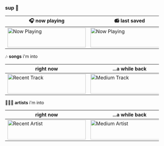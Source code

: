 ### sup 🤠

<center>
    <table>
    <thead>
      <tr>
        <th>🎧 now playing</th>
        <th>📻 last saved</th>
      </tr>
    </thead>
    <tbody>
      <tr>
        <td><img src="https://now-playing.sriramb2000.vercel.app/now-playing" width="256" height="64" alt="Now Playing"></td>
        <td><img src="https://now-playing.sriramb2000.vercel.app/last-saved" width="256" height="64" alt="Now Playing"></td>
      </tr>
    </tbody>
    </table>
</center>

🎶 **songs** i'm into

<table>
<thead>
  <tr>
    <th class="tg-73oq">right now</th>
    <th>...a while back</th>
    <th>always</th>
  </tr>
</thead>
<tbody>
  <tr>
    <td><img src="https://now-playing.sriramb2000.vercel.app/top-track?timeRange=short_term" width="256" height="64" alt="Recent Track"></td>
    <td><img src="https://now-playing.sriramb2000.vercel.app/top-track?timeRange=medium_term" width="256" height="64" alt="Medium Track"></td>
    <td><img src="https://now-playing.sriramb2000.vercel.app/top-track?timeRange=long_term" width="256" height="64" alt="All-time Track"></td>
  </tr>
</tbody>
</table>

👩🏽‍🎨 **artists** i'm into

<table>
<thead>
  <tr>
    <th>right now</th>
    <th>...a while back</th>
    <th>always</th>
  </tr>
</thead>
<tbody>
  <tr>
    <td><img src="https://now-playing.sriramb2000.vercel.app/top-artist?timeRange=short_term" width="256" height="64" alt="Recent Artist"></td>
    <td><img src="https://now-playing.sriramb2000.vercel.app/top-artist?timeRange=medium_term" width="256" height="64" alt="Medium Artist"></td>
    <td><img src="https://now-playing.sriramb2000.vercel.app/top-artist?timeRange=long_term" width="256" height="64" alt="All-time Artist"></td>
  </tr>
</tbody>
</table>

<!--
**sriramb2000/sriramb2000** is a ✨ _special_ ✨ repository because its `README.md` (this file) appears on your GitHub profile.

Here are some ideas to get you started:

- 🔭 I’m currently working on ...
- 🌱 I’m currently learning ...
- 👯 I’m looking to collaborate on ...
- 🤔 I’m looking for help with ...
- 💬 Ask me about ...
- 📫 How to reach me: ...
- 😄 Pronouns: ...
- ⚡ Fun fact: ...
-->
